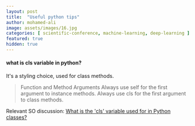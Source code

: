 ```yaml
---
layout: post
title:  "Useful python tips"
author: mohamed-ali
image: assets/images/16.jpg
categories: [ scientific-conference, machine-learning, deep-learning ]
featured: true
hidden: true
---
```


#### what is cls variable in python?
It's a styling choice, used for class methods.

> Function and Method Arguments
Always use self for the first argument to instance methods.
Always use cls for the first argument to class methods.

Relevant SO discussion: <a href="https://stackoverflow.com/questions/4613000/what-is-the-cls-variable-used-for-in-python-classes">What is the 'cls' variable used for in Python classes?</a>

